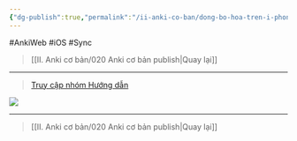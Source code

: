 ```yaml
---
{"dg-publish":true,"permalink":"/ii-anki-co-ban/dong-bo-hoa-tren-i-phone-and-i-pad/","dgPassFrontmatter":true,"noteIcon":""}
---
```


#AnkiWeb #iOS #Sync 

> [[II. Anki cơ bản/020 Anki cơ bản publish\|Quay lại]]

___

> [Truy cập nhóm Hướng dẫn](https://www.facebook.com/100006970567626/videos/837128328047101/)


![](https://www.youtube.com/watch?v=aHGa2oDWzKE)

___

> [[II. Anki cơ bản/020 Anki cơ bản publish\|Quay lại]]